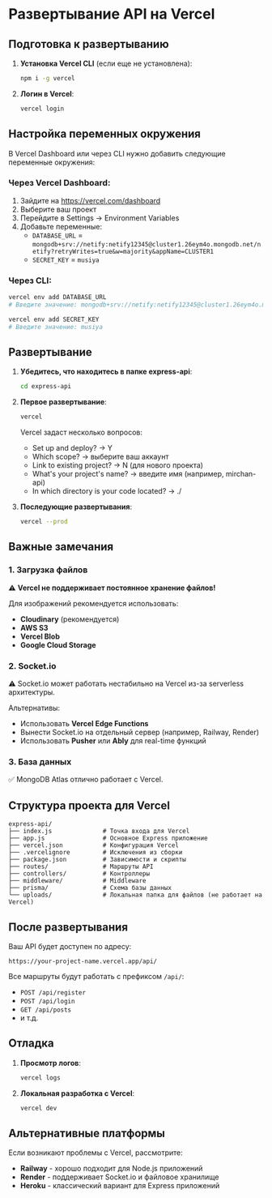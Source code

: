 # Развертывание API на Vercel

## Подготовка к развертыванию

1. **Установка Vercel CLI** (если еще не установлена):
   ```bash
   npm i -g vercel
   ```

2. **Логин в Vercel**:
   ```bash
   vercel login
   ```

## Настройка переменных окружения

В Vercel Dashboard или через CLI нужно добавить следующие переменные окружения:

### Через Vercel Dashboard:
1. Зайдите на https://vercel.com/dashboard
2. Выберите ваш проект
3. Перейдите в Settings → Environment Variables
4. Добавьте переменные:
   - `DATABASE_URL` = `mongodb+srv://netify:netify12345@cluster1.26eym4o.mongodb.net/netify?retryWrites=true&w=majority&appName=CLUSTER1`
   - `SECRET_KEY` = `musiya`

### Через CLI:
```bash
vercel env add DATABASE_URL
# Введите значение: mongodb+srv://netify:netify12345@cluster1.26eym4o.mongodb.net/netify?retryWrites=true&w=majority&appName=CLUSTER1

vercel env add SECRET_KEY
# Введите значение: musiya
```

## Развертывание

1. **Убедитесь, что находитесь в папке express-api**:
   ```bash
   cd express-api
   ```

2. **Первое развертывание**:
   ```bash
   vercel
   ```
   
   Vercel задаст несколько вопросов:
   - Set up and deploy? → Y
   - Which scope? → выберите ваш аккаунт
   - Link to existing project? → N (для нового проекта)
   - What's your project's name? → введите имя (например, mirchan-api)
   - In which directory is your code located? → ./

3. **Последующие развертывания**:
   ```bash
   vercel --prod
   ```

## Важные замечания

### 1. Загрузка файлов
⚠️ **Vercel не поддерживает постоянное хранение файлов!**

Для изображений рекомендуется использовать:
- **Cloudinary** (рекомендуется)
- **AWS S3**
- **Vercel Blob**
- **Google Cloud Storage**

### 2. Socket.io
⚠️ Socket.io может работать нестабильно на Vercel из-за serverless архитектуры.

Альтернативы:
- Использовать **Vercel Edge Functions**
- Вынести Socket.io на отдельный сервер (например, Railway, Render)
- Использовать **Pusher** или **Ably** для real-time функций

### 3. База данных
✅ MongoDB Atlas отлично работает с Vercel.

## Структура проекта для Vercel

```
express-api/
├── index.js              # Точка входа для Vercel
├── app.js                # Основное Express приложение
├── vercel.json           # Конфигурация Vercel
├── .vercelignore         # Исключения из сборки
├── package.json          # Зависимости и скрипты
├── routes/               # Маршруты API
├── controllers/          # Контроллеры
├── middleware/           # Middleware
├── prisma/               # Схема базы данных
└── uploads/              # Локальная папка для файлов (не работает на Vercel)
```

## После развертывания

Ваш API будет доступен по адресу:
```
https://your-project-name.vercel.app/api/
```

Все маршруты будут работать с префиксом `/api/`:
- `POST /api/register`
- `POST /api/login`
- `GET /api/posts`
- и т.д.

## Отладка

1. **Просмотр логов**:
   ```bash
   vercel logs
   ```

2. **Локальная разработка с Vercel**:
   ```bash
   vercel dev
   ```

## Альтернативные платформы

Если возникают проблемы с Vercel, рассмотрите:
- **Railway** - хорошо подходит для Node.js приложений
- **Render** - поддерживает Socket.io и файловое хранилище
- **Heroku** - классический вариант для Express приложений
